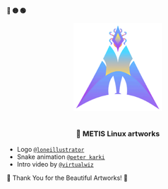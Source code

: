  <p align="left"><b><metis>🔴 🟡 🟢</metis></b></p>

<p align="center">
  <a href="https://metislinux.org"><img src="https://raw.githubusercontent.com/metis-os/.github/main/pix/logo.gif" height="200" width="200" alt="Metis Linux"></a>
 <p align="center">
   
   # 
  <h3 align="center"> 🎨 METIS Linux artworks </h3>
  
- Logo [`@loneillustrator`](https://www.instagram.com/loneillustrator)
- Snake animation  [`@peter karki`](https://facebook.com/peter.karki0)
- Intro video by [`@virtualwiz`](https://github.com/virtualwiz1)

🎨 Thank You for the Beautiful Artworks! 🎨
